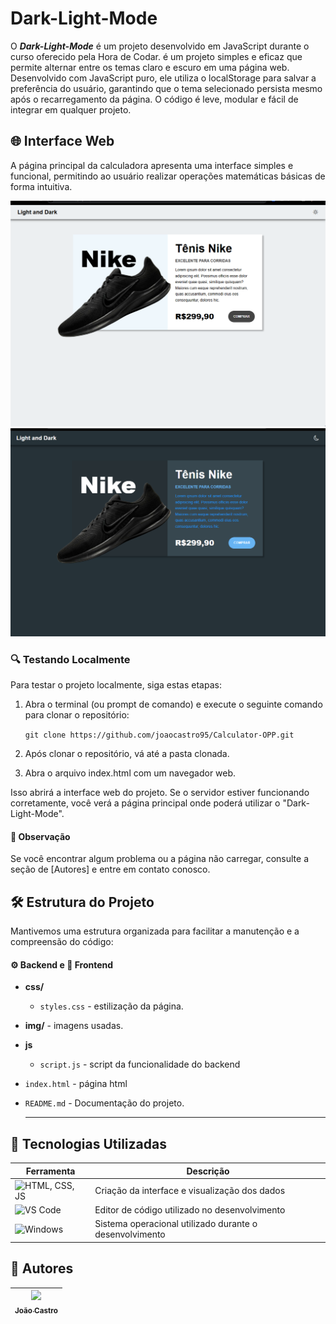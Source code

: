 # Dark-Light-Mode

O ***Dark-Light-Mode*** é um projeto desenvolvido em JavaScript durante o curso oferecido pela Hora de Codar. é um projeto simples e eficaz que permite alternar entre os temas claro e escuro em uma página web. Desenvolvido com JavaScript puro, ele utiliza o localStorage para salvar a preferência do usuário, garantindo que o tema selecionado persista mesmo após o recarregamento da página. O código é leve, modular e fácil de integrar em qualquer projeto.


## 🌐 Interface Web

A página principal da calculadora apresenta uma interface simples e funcional, permitindo ao usuário realizar operações matemáticas básicas de forma intuitiva.

![Página Principal](/img/print1.png)
![Página Principal](/img/print2.png)


### 🔍 Testando Localmente

Para testar o projeto localmente, siga estas etapas:

1. Abra o terminal (ou prompt de comando) e execute o seguinte comando para clonar o repositório:

   `git clone https://github.com/joaocastro95/Calculator-OPP.git`

2. Após clonar o repositório, vá até a pasta clonada.


3. Abra o arquivo index.html com um navegador web.


Isso abrirá a interface web do projeto. Se o servidor estiver funcionando corretamente, você verá a página principal onde poderá utilizar o "Dark-Light-Mode".


#### 📝 Observação
Se você encontrar algum problema ou a página não carregar, consulte a seção de [Autores] e entre em contato conosco.


## 🛠️ Estrutura do Projeto
Mantivemos uma estrutura organizada para facilitar a manutenção e a compreensão do código:

#### ⚙️ Backend e 🎨 Frontend

- **css/**
    - `styles.css` - estilização da página.
- **img/** - imagens usadas.
- **js** 
    - `script.js` - script da funcionalidade do backend
- `index.html` - página html
- `README.md` - Documentação do projeto.

  ---
## 🚀 Tecnologias Utilizadas

| Ferramenta       | Descrição                                         |
| ---------------- | ------------------------------------------------- |
| ![HTML, CSS, JS](https://img.shields.io/badge/HTML%20/%20CSS%20/%20JS-000000?style=for-the-badge&logo=html5&logoColor=white) | Criação da interface e visualização dos dados     |
| ![VS Code](https://img.shields.io/badge/VS%20Code-007ACC?style=for-the-badge&logo=visual-studio-code&logoColor=white) | Editor de código utilizado no desenvolvimento     | |
| ![Windows](https://img.shields.io/badge/Windows-0078D6?style=for-the-badge&logo=windows&logoColor=white)    | Sistema operacional utilizado durante o desenvolvimento  |

## 📝 Autores

| [<img loading="lazy" src="https://avatars.githubusercontent.com/u/132524175?v=4" width=115><br><sub>João Castro</sub>](https://github.com/joaocastro95) |
| --- |